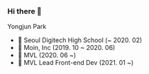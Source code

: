 ### Hi there 👋

Yongjun Park
- 🏫 Seoul Digitech High School (~ 2020. 02)
- 🏢 Moin, Inc (2019. 10 ~ 2020. 06)
- 🏢 MVL (2020. 06 ~)
- 🏢 MVL Lead Front-end Dev (2021. 01 ~)

<!---
 [![pyjun01's github stats](https://github-readme-stats.vercel.app/api?username=pyjun01)](https://github.com/pyjun01)
-->
